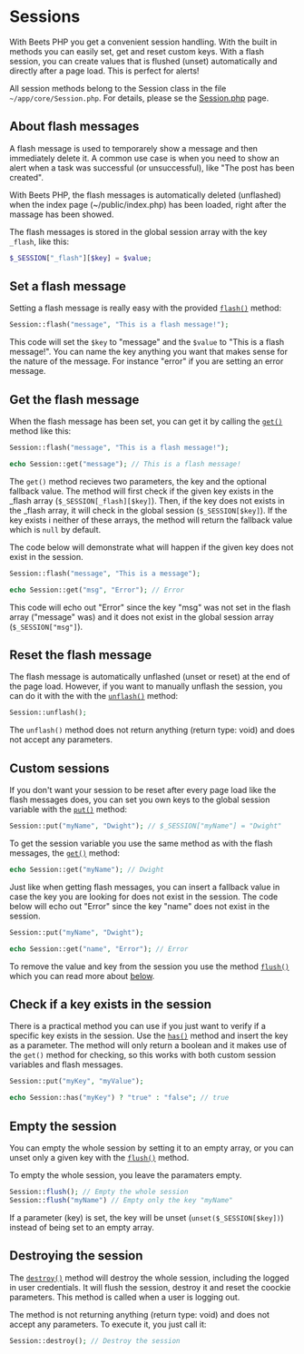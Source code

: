 # Sessions

With Beets PHP you get a convenient session handling. With the built in methods you can easily set, get and reset custom keys. With a flash session, you can create values that is flushed (unset) automatically and directly after a page load. This is perfect for alerts!

All session methods belong to the Session class in the file `~/app/core/Session.php`. For details, please se the [Session.php](./classes/Session.md) page.

## About flash messages

A flash message is used to temporarely show a message and then immediately delete it. A common use case is when you need to show an alert when a task was successful (or unsuccessful), like "The post has been created".

With Beets PHP, the flash messages is automatically deleted (unflashed) when the index page (~/public/index.php) has been loaded, right after the massage has been showed.

The flash messages is stored in the global session array with the key `_flash`, like this:

```php
$_SESSION["_flash"][$key] = $value;
```

## Set a flash message

Setting a flash message is really easy with the provided [`flash()`](./classes/Session.md#flash) method:

```php
Session::flash("message", "This is a flash message!");
```

This code will set the `$key` to "message" and the `$value` to "This is a flash message!". You can name the key anything you want that makes sense for the nature of the message. For instance "error" if you are setting an error message.

## Get the flash message

When the flash message has been set, you can get it by calling the [`get()`](./classes/Session.md#get) method like this:

```php
Session::flash("message", "This is a flash message!");

echo Session::get("message"); // This is a flash message!
```

The `get()` method recieves two parameters, the key and the optional fallback value. The method will first check if the given key exists in the _flash array (`$_SESSION[_flash][$key]`). Then, if the key does not exists in the _flash array, it will check in the global session (`$_SESSION[$key]`). If the key exists i neither of these arrays, the method will return the fallback value which is `null` by default. 

The code below will demonstrate what will happen if the given key does not exist in the session.

```php
Session::flash("message", "This is a message");

echo Session::get("msg", "Error"); // Error
```

This code will echo out "Error" since the key "msg" was not set in the flash array ("message" was) and it does not exist in the global session array (`$_SESSION["msg"]`).

## Reset the flash message

The flash message is automatically unflashed (unset or reset) at the end of the page load. However, if you want to manually unflash the session, you can do it with the with the [`unflash()`](./classes/Session.md#unflash) method:

```php
Session::unflash();
```

The `unflash()` method does not return anything (return type: void) and does not  accept any parameters.

## Custom sessions

If you don't want your session to be reset after every page load like the flash messages does, you can set you own keys to the global session variable with the [`put()`](./classes/Session.md#put) method:

```php
Session::put("myName", "Dwight"); // $_SESSION["myName"] = "Dwight"
```

To get the session variable you use the same method as with the flash messages, the [`get()`](./classes/Session.md#get) method:

```php
echo Session::get("myName"); // Dwight
```

Just like when getting flash messages, you can insert a fallback value in case the key you are looking for does not exist in the session. The code below will echo out "Error" since the key "name" does not exist in the session.

```php
Session::put("myName", "Dwight");

echo Session::get("name", "Error"); // Error
```

To remove the value and key from the session you use the method [`flush()`](./classes/Session.md#flush) which you can read more about [below](#empty-the-session).

## Check if a key exists in the session

There is a practical method you can use if you just want to verify if a specific key exists in the session. Use the [`has()`](./classes/Session.md#has) method and insert the key as a parameter. The method will only return a boolean and it makes use of the `get()` method for checking, so this works with both custom session variables and flash messages.

```php
Session::put("myKey", "myValue");

echo Session::has("myKey") ? "true" : "false"; // true
```

## Empty the session

You can empty the whole session by setting it to an empty array, or you can unset only a given key with the [`flush()`](./classes/Session.md#flush) method.

To empty the whole session, you leave the paramaters empty.

```php
Session::flush(); // Empty the whole session
Session::flush("myName") // Empty only the key "myName"
```

If a parameter (key) is set, the key will be unset (`unset($_SESSION[$key])`) instead of being set to an empty array.

## Destroying the session

The [`destroy()`](./classes/Session.md#destroy) method will destroy the whole session, including the logged in user credentials. It will flush the session, destroy it and reset the coockie parameters. This method is called when a user is logging out.

The method is not returning anything (return type: void) and does not accept any parameters. To execute it, you just call it:

```php
Session::destroy(); // Destroy the session
```